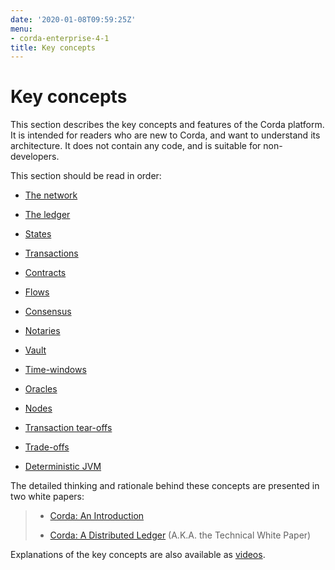 ```yaml
---
date: '2020-01-08T09:59:25Z'
menu:
- corda-enterprise-4-1
title: Key concepts
---
```



# Key concepts

This section describes the key concepts and features of the Corda platform. It is intended for readers who are new to
            Corda, and want to understand its architecture. It does not contain any code, and is suitable for non-developers.

This section should be read in order:


* [The network](key-concepts-ecosystem.md)

* [The ledger](key-concepts-ledger.md)

* [States](key-concepts-states.md)

* [Transactions](key-concepts-transactions.md)

* [Contracts](key-concepts-contracts.md)

* [Flows](key-concepts-flows.md)

* [Consensus](key-concepts-consensus.md)

* [Notaries](key-concepts-notaries.md)

* [Vault](key-concepts-vault.md)

* [Time-windows](key-concepts-time-windows.md)

* [Oracles](key-concepts-oracles.md)

* [Nodes](key-concepts-node.md)

* [Transaction tear-offs](key-concepts-tearoffs.md)

* [Trade-offs](key-concepts-tradeoffs.md)

* [Deterministic JVM](key-concepts-djvm.md)


The detailed thinking and rationale behind these concepts are presented in two white papers:

> 
> 
> * [Corda: An Introduction](_static/corda-introductory-whitepaper.pdf)
> 
> 
> * [Corda: A Distributed Ledger](_static/corda-technical-whitepaper.pdf) (A.K.A. the Technical White Paper)
> 
> 
Explanations of the key concepts are also available as [videos](https://vimeo.com/album/4555732/).


